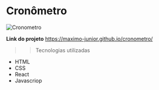 # Cronômetro

![Cronometro](https://user-images.githubusercontent.com/104932260/233842009-de462b22-d844-4ea4-9a42-ad72c845a7e2.png)



**Link do projeto** https://maximo-junior.github.io/cronometro/

>> Tecnologias utilizadas
- HTML
- CSS
- React
-  Javascriop
